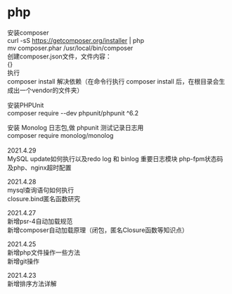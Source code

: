 # php
安装composer<br/>
curl -sS https://getcomposer.org/installer | php<br/>
mv composer.phar /usr/local/bin/composer<br/>
创建composer.json文件，文件内容：<br/>
{}<br/>
执行<br/>
composer install 解决依赖（在命令行执行 composer install 后，在根目录会生成出一个vendor的文件夹）<br/>

安装PHPUnit<br/>
composer require --dev phpunit/phpunit ^6.2<br/>

安装 Monolog 日志包,做 phpunit 测试记录日志用<br/>
composer require monolog/monolog<br/>
<br/>
2021.4.29<br>
MySQL update如何执行以及redo log 和 binlog 重要日志模块
php-fpm状态码及php、nginx超时配置

2021.4.28<br>
mysql查询语句如何执行<br>
closure.bind匿名函数研究<br>

2021.4.27<br/>
新增psr-4自动加载规范<br/>
新增composer自动加载原理（闭包，匿名Closure函数等知识点）<br/>

2021.4.25<br/>
新增php文件操作一些方法<br/>
新增git操作<br/>

2021.4.23<br/>
新增排序方法详解<br/>



